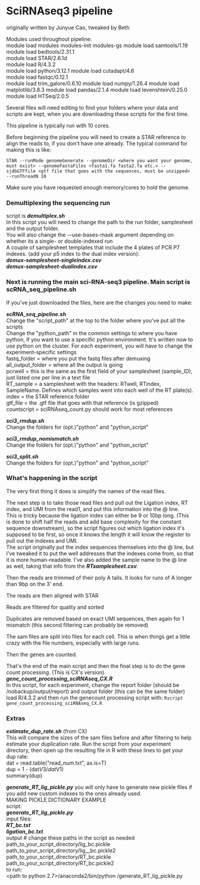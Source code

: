 # SciRNAseq3 pipeline

originally written by Junyue Cao, tweaked by Beth

Modules used throughout pipeline:\
module load modules modules-init modules-gs
module load samtools/1.19  
module load bedtools/2.31.1  
module load STAR/2.6.1d  
module load R/4.3.2  
module load python/3.12.1 
module load cutadapt/4.6  
module load fastqc/0.12.1  
module load trim_galore/0.6.10
module load numpy/1.26.4
module load matplotlib/3.8.3
module load pandas/2.1.4
module load levenshtein/0.25.0
module load HTSeq/2.0.5

Several files will need editing to find your folders where your data and scripts are kept, when you are downloading these scripts for the first time.

This pipeline is typically run with 10 cores.

Before beginning the pipeline you will need to create a STAR reference to align the reads to, if you don't have one already.
The typical command for making this is like:

`STAR --runMode genomeGenerate --genomeDir <where you want your genome, must exist> --genomeFastaFiles <fasta1.fa fasta2.fa etc.> --sjdbGTFfile <gtf file that goes with the sequences, must be unzipped> --runThreadN 10`

Make sure you have requested enough memory/cores to hold the genome. 

### Demultiplexing the sequencing run
script is ***demultiplex.sh***\
In this script you will need to change the path to the run folder, samplesheet and the output folder. \
You will also change the --use-bases-mask argument depending on whether its a single- or double-indexed run\
A couple of samplesheet templates that include the 4 plates of PCR P7 indexes. (add your p5 index to the dual index version):\
***demux-samplesheet-singleindex.csv***\
***demux-samplesheet-dualindex.csv***

### Next is running the main sci-RNA-seq3 pipeline. Main script is scRNA_seq_pipeline.sh
If you've just downloaded the files, here are the changes you need to make:

***scRNA_seq_pipeline.sh*** \
    Change the "script_path" at the top to the folder where you've put all the scripts\
    Change the "python_path" in the common settings to where you have python, if you want to use a specific python environment. It's written now to use python on the cluster.
    For *each* experiment, you will have to change the experiment-specific settings\
        fastq_folder = where you put the fastq files after demuxing\
        all_output_folder = where all the output is going\
        pcrwell = this is the same as the first field of your samplesheet (sample_ID), just listed one per line in a text file\
        RT_sample = a samplesheet with the headers: RTwell, RTindex, SampleName. Defines which samples went into each well of the RT plate(s).\
        index = the STAR reference folder\
        gtf_file = the .gtf file that goes with that reference (is gzipped)\
        countscript = sciRNAseq_count.py should work for most references
        

***sci3_rmdup.sh***\
    Change the folders for (opt.)"python" and "python_script"

***sci3_rmdup_nomismatch.sh***\
    Change the folders for (opt.)"python" and "python_script"
    
***sci3_split.sh***\
    Change the folders for (opt.)"python" and "python_script"


### What's happening in the script

The very first thing it does is simplify the names of the read files. 

The next step is to take those read files and pull out the Ligation index, RT index, and UMI from the read1, and put this information into the @ line.\
This is tricky because the ligation index can either be 9 or 10bp long. (This is done to shift half the reads and add base complexity for the constant sequence downstream), so the script figures out which ligation index it's supposed to be first, so once it knows the length it will know the register to pull out the indexes and UMI.\
The script originally put the index sequences themselves into the @ line, but I've tweaked it to put the well addresses that the indexes come from, 
so that it is more human-readable. I've also added the sample name to the @ line as well, taking that info from the ***RTsamplesheet.csv***.

Then the reads are trimmed of their poly A tails. It looks for runs of A longer than 9bp on the 3' end.

The reads are then aligned with STAR

Reads are filtered for quality and sorted

Duplicates are removed based on exact UMI sequences, then again for 1 mismatch (this second filtering can probably be removed)

The sam files are split into files for each cell. This is when things get a little crazy with the file numbers, especially with large runs. 

Then the genes are counted. 

That's the end of the main script and then the final step is to do the gene count processing. (This is CX's version)\
    ***gene_count_processing_sciRNAseq_CX.R***\
        In this script, for each experiment, change the report folder (should be <your experiment folder>/nobackup/output/report) and output folder (this can be the same folder)\
        load R/4.3.2 and then run the genecount processing script with: `Rscript gene_count_processing_sciRNAseq_CX.R` 


### Extras

***estimate_dup_rate.sh*** (from CX)\
    This will compare the sizes of the sam files before and after filtering to help estimate your duplication rate. Run the script from your experiment 
    directory, then open up the resulting file in R with these lines to get your dup rate:\
    dat = read.table("read_num.txt", as.is=T)\
    dup = 1 - (dat$V3/dat$V1)\
    summary(dup)

***generate_RT_lig_pickle.py***
    you will only have to generate new pickle files if you add new custom indexes to the ones already used. \
    MAKING PICKLE DICTIONARY EXAMPLE\
    script:\
    ***generate_RT_lig_pickle.py***\
    input files:\
    ***RT_bc.txt***\
    ***ligation_bc.txt***\
    output # change these paths in the script as needed\
    path_to_your_script_directory/lig_bc.pickle\
    path_to_your_script_directory/lig__bc.pickle2\
    path_to_your_script_directory/RT_bc.pickle\
    path_to_your_script_directory/RT_bc.pickle2\
    to run:\
    <path to python 2.7>/anaconda2/bin/python <path to this script>/generate_RT_lig_pickle.py    
